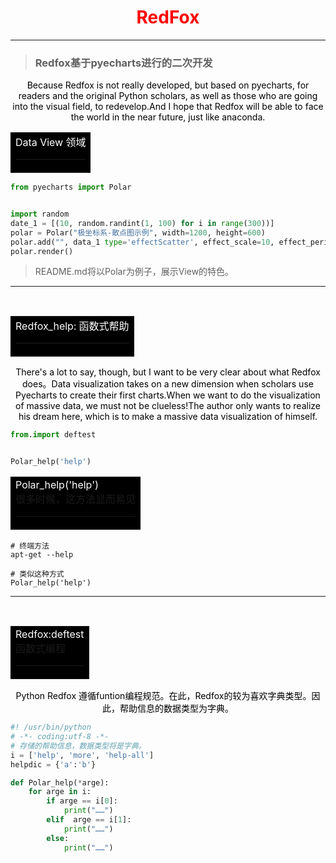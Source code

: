 <h1 align="center"><font color="red">RedFox</font></h1>

<hr>

> ### Redfox基于pyecharts进行的二次开发

<p align="center"><font color=#000000>Because Redfox is not really developed, but based on pyecharts, for readers and the original Python scholars, as well as those who are going into the visual field, to redevelop.And I hope that Redfox will be able to face the world in the near future, just like anaconda.</font></p>

<table><tr><td bgcolor=#000000><font color=#FFFFFF>Data View 领域</font><hr></td></tr></table>

```python
from pyecharts import Polar


import random
date_1 = [(10, random.randint(1, 100) for i in range(300))]
polar = Polar("极坐标系-散点图示例", width=1200, height=600)
polar.add("", data_1 type='effectScatter', effect_scale=10, effect_period=5)
polar.render()

```

> README.md将以Polar为例子，展示View的特色。

<hr>

<br>

<table><tr><td bgcolor=#000000><font color=#FFFFFF>Redfox_help: 函数式帮助</font><hr></td></tr></table>

<p align="center"><font color=#000000>There's a lot to say, though, but I want to be very clear about what Redfox does。Data visualization takes on a new dimension when scholars use Pyecharts to create their first charts.When we want to do the visualization of massive data, we must not be clueless!The author only wants to realize his dream here, which is to make a massive data visualization of himself.</font></p>

```python
from.import deftest


Polar_help('help')
```

<table><tr><td bgcolor=#000000><font color=#FFFFFF>Polar_help('help')</font><br>
    <font>很多时候，这方法显而易见</font><hr></td></tr></table>

```shell
# 终端方法
apt-get --help

# 类似这种方式
Polar_help('help')
```

<hr>

<br>

<table><tr><td bgcolor=#000000><font color=#FFFFFF>Redfox:deftest</font><br>
    <font>函数式编程</font><hr></td></tr></table>

<p align="center"><font color=#000000>Python Redfox 遵循funtion编程规范。在此，Redfox的较为喜欢字典类型。因此，帮助信息的数据类型为字典。</font></p>

```python
#! /usr/bin/python 
# -*- coding:utf-8 -*-
# 存储的帮助信息，数据类型将是字典。
i = ['help', 'more', 'help-all']
helpdic = {'a':'b'}

def Polar_help(*arge):
    for arge in i:
        if arge == i[0]:
            print("……")
        elif  arge == i[1]:
            print("……")
        else:
            print("……")
```













